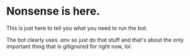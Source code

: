 # Nonsense is here.

This is just here to tell you what you need to run the bot.

The bot clearly uses .env so just do that stuff and that's about the only important thing that is gitignored for right now, lol.